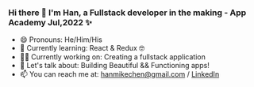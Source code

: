 ### Hi there 👋 I'm Han, a Fullstack developer in the making - App Academy Jul,2022 ✨

<!--
**hannnmc/hannnmc** is a ✨ _special_ ✨ repository because its `README.md` (this file) appears on your GitHub profile.

Here are some ideas to get you started:
-->
- 😄 Pronouns: He/Him/His
- 🌱 Currently learning: React & Redux 🤓
- 👨‍🔧 Currently working on: Creating a fullstack application
- 💬 Let's talk about: Building Beautiful && Functioning apps!
- 📫 You can reach me at: hanmikechen@gmail.com / <a href='https://www.linkedin.com/in/hanchen28/'>LinkedIn</a>

<!-- - ⚡ I'm into: --> 
